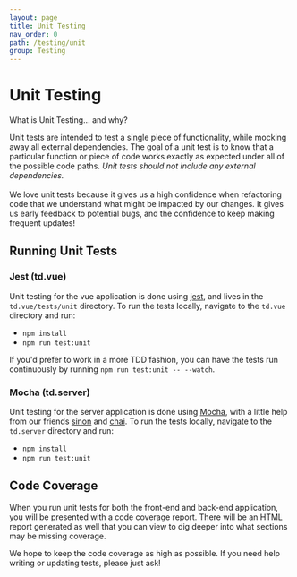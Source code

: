 ```yaml
---
layout: page
title: Unit Testing
nav_order: 0
path: /testing/unit
group: Testing
---
```

# Unit Testing

<div class="card">
  <div class="card-header">
    What is Unit Testing... and why?
  </div>
  <div class="card-body">
    <p class="card-text">
        Unit tests are intended to test a single piece of functionality, while mocking away all external dependencies.  The goal of a unit test is to know that a particular function or piece of code works exactly as expected under all of the possible code paths.  <em>Unit tests should not include any external dependencies.</em>
        <br />
        <br />
        We love unit tests because it gives us a high confidence when refactoring code that we understand what might be impacted by our changes.  It gives us early feedback to potential bugs, and the confidence to keep making frequent updates!
    </p>
  </div>
</div>


## Running Unit Tests

### Jest (td.vue)
Unit testing for the vue application is done using [jest](https://jestjs.io/), and lives in the `td.vue/tests/unit` directory.  To run the tests locally, navigate to the `td.vue` directory and run:
- `npm install`
- `npm run test:unit`

If you'd prefer to work in a more TDD fashion, you can have the tests run continuously by running `npm run test:unit -- --watch`.

### Mocha (td.server)
Unit testing for the server application is done using [Mocha](https://mochajs.org/), with a little help from our friends [sinon](https://sinonjs.org/) and [chai](https://www.chaijs.com/).  To run the tests locally, navigate to the `td.server` directory and run:
- `npm install`
- `npm run test:unit`

## Code Coverage
When you run unit tests for both the front-end and back-end application, you will be presented with a code coverage report.  There will be an HTML report generated as well that you can view to dig deeper into what sections may be missing coverage.

We hope to keep the code coverage as high as possible.  If you need help writing or updating tests, please just ask!
